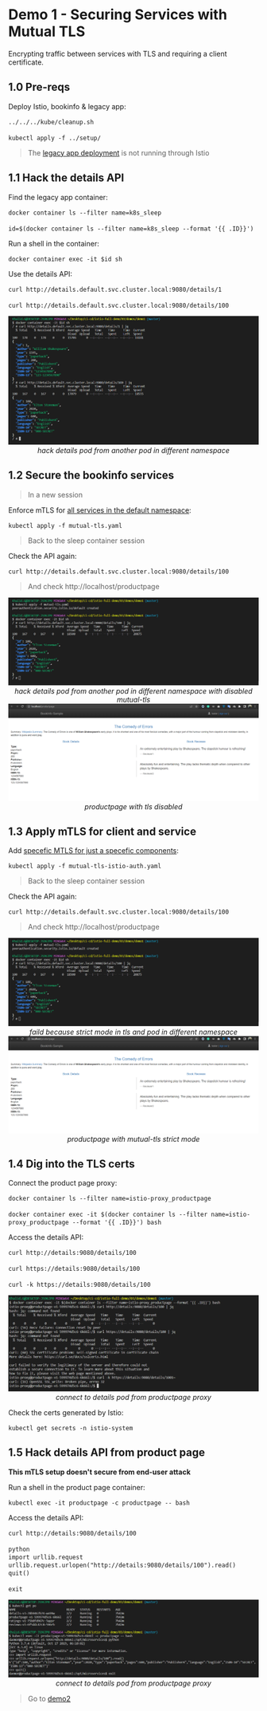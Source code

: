 # Demo 1 - Securing Services with Mutual TLS

Encrypting traffic between services with TLS and requiring a client certificate.

## 1.0 Pre-reqs

Deploy Istio, bookinfo & legacy app:

```
../../../kube/cleanup.sh

kubectl apply -f ../setup/
```

> The [legacy app deployment](../setup/06_sleep.yaml) is not running through Istio

## 1.1 Hack the details API

Find the legacy app container:

```
docker container ls --filter name=k8s_sleep

id=$(docker container ls --filter name=k8s_sleep --format '{{ .ID}}')
```

Run a shell in the container:

```
docker container exec -it $id sh
```

Use the details API:

```
curl http://details.default.svc.cluster.local:9080/details/1

curl http://details.default.svc.cluster.local:9080/details/100
```

<div align="center">
<img src="screenshots/hack-details-pod.png">
<i>hack details pod from another pod in different namespace</i>
</div>

## 1.2 Secure the bookinfo services

> In a new session

Enforce mTLS for [all services in the default namespace](mutual-tls.yaml):

```
kubectl apply -f mutual-tls.yaml
```

> Back to the sleep container session

Check the API again:

```
curl http://details.default.svc.cluster.local:9080/details/100
```

> And check http://localhost/productpage

<div align="center">
<img src="screenshots/hack-details-pod-with-tls-disable.png">
<i>hack details pod from another pod in different namespace with disabled mutual-tls</i>
</div>

<div align="center">
<img src="screenshots/productpage-with-tls-disable.png">
<i>productpage with tls disabled</i>
</div>

## 1.3 Apply mTLS for client and service

Add [specefic MTLS for just a specefic components](mutual-tls-istio-auth.yaml):

```
kubectl apply -f mutual-tls-istio-auth.yaml
```

> Back to the sleep container session

Check the API again:

```
curl http://details.default.svc.cluster.local:9080/details/100
```

> And check http://localhost/productpage

<div align="center">
<img src="screenshots/hack-details-pod-with-tls-disable.png">
<i>faild because strict mode in tls and pod in different namespace</i>
</div>

<div align="center">
<img src="screenshots/productpage-with-tls-disable.png">
<i>productpage with mutual-tls strict mode</i>
</div>

## 1.4 Dig into the TLS certs

Connect the product page proxy:

```
docker container ls --filter name=istio-proxy_productpage

docker container exec -it $(docker container ls --filter name=istio-proxy_productpage --format '{{ .ID}}') bash
```

Access the details API:

```
curl http://details:9080/details/100

curl https://details:9080/details/100

curl -k https://details:9080/details/100
```
<div align="center">
<img src="screenshots/connect-to-details-from-productpage-proxy.png">
<i>connect to details pod from productpage proxy</i>
</div>

Check the certs generated by Istio:

```
kubectl get secrets -n istio-system
```

## 1.5 Hack details API from product page


**This mTLS setup doesn't secure from end-user attack**

Run a shell in the product page container:

```
kubectl exec -it productpage -c productpage -- bash
```

Access the details API:

```
curl http://details:9080/details/100

python
import urllib.request
urllib.request.urlopen("http://details:9080/details/100").read()
quit()

exit
```
<div align="center">
<img src="screenshots/connect-to-details-from-productpage-pod.png">
<i>connect to details pod from productpage proxy</i>
</div>

> Go to [demo2](../demo2/README.md)